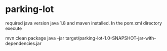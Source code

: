 # parking-lot

required java version java 1.8 and maven installed.
In the pom.xml directory execute

mvn clean package
java -jar target/parking-lot-1.0-SNAPSHOT-jar-with-dependencies.jar
